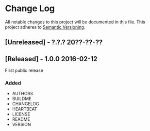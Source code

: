 # Change Log
All notable changes to this project will be documented in this file.
This project adheres to [Semantic Versioning](http://semver.org/).

## [Unreleased] - ?.?.? 20??-??-??

## [Released] - 1.0.0 2016-02-12
First public release

### Added
- AUTHORS
- BUILDME
- CHANGELOG
- HEARTBEAT
- LICENSE
- README
- VERSION
